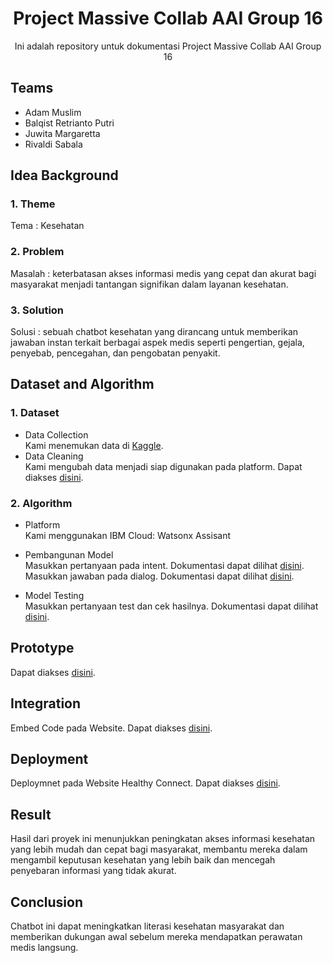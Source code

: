 <h1 align="center"> Project Massive Collab AAI Group 16 </h1>

<p align="center"> 
Ini adalah repository untuk dokumentasi Project Massive Collab AAI Group 16
</p>

## Teams

- Adam Muslim
- Balqist Retrianto Putri
- Juwita Margaretta
- Rivaldi Sabala

## Idea Background

### 1. Theme
Tema : Kesehatan

### 2. Problem
Masalah : keterbatasan akses informasi medis yang cepat dan akurat bagi masyarakat menjadi tantangan signifikan dalam layanan kesehatan.

### 3. Solution
Solusi : sebuah chatbot kesehatan yang dirancang untuk memberikan jawaban instan terkait berbagai aspek medis seperti pengertian, gejala, penyebab, pencegahan, dan pengobatan penyakit. 

## Dataset and Algorithm

### 1. Dataset
- Data Collection <br />
Kami menemukan data di <a href="https://www.kaggle.com/datasets/jpmiller/layoutlm/data">Kaggle</a>.
- Data Cleaning <br />
Kami mengubah data menjadi siap digunakan pada platform. Dapat diakses <a href="https://github.com/Adam21M/Project-Massive-Collab-AAI-Group-16/blob/main/Dataset%20Chatbot/Dataset%20Chatbot.docx">disini</a>.

### 2. Algorithm

- Platform <br />
Kami menggunakan IBM Cloud: Watsonx Assisant

- Pembangunan Model <br />
Masukkan pertanyaan pada intent. Dokumentasi dapat dilihat <a href="https://github.com/Adam21M/Project-Massive-Collab-AAI-Group-16/blob/main/Dokumentasi/Membuat%20Intents.png">disini</a>.<br />
Masukkan jawaban pada dialog. Dokumentasi dapat dilihat <a href="https://github.com/Adam21M/Project-Massive-Collab-AAI-Group-16/blob/main/Dokumentasi/Membuat%20Dialog.png">disini</a>.

- Model Testing <br />
Masukkan pertanyaan test dan cek hasilnya. Dokumentasi dapat dilihat <a href="https://github.com/Adam21M/Project-Massive-Collab-AAI-Group-16/blob/main/Dokumentasi/Testing.png">disini</a>.

## Prototype
Dapat diakses <a href="https://web-chat.global.assistant.watson.appdomain.cloud/preview.html?backgroundImageURL=https%3A%2F%2Fus-south.assistant.watson.cloud.ibm.com%2Fpublic%2Fimages%2Fupx-427a9f7d-f34b-49df-a5f8-5b8b7c7f91de%3A%3Aa615be3f-76fc-461d-b4c1-83d8b632d20e&integrationID=15ca6a42-1f3e-4d50-bb69-d4030604d5d1&region=us-south&serviceInstanceID=427a9f7d-f34b-49df-a5f8-5b8b7c7f91de">disini</a>.

## Integration
Embed Code pada Website. Dapat diakses <a href="https://github.com/Adam21M/Project-Massive-Collab-AAI-Group-16/blob/main/Embed%20Code/index.html">disini</a>.

## Deployment
Deploymnet pada Website Healthy Connect. Dapat diakses <a href="https://resilient-banoffee-1accc8.netlify.app/">disini</a>.

## Result
Hasil dari proyek ini menunjukkan peningkatan akses informasi kesehatan yang lebih mudah dan cepat bagi masyarakat, membantu mereka dalam mengambil keputusan kesehatan yang lebih baik dan mencegah penyebaran informasi yang tidak akurat.

## Conclusion
Chatbot ini dapat meningkatkan literasi kesehatan masyarakat dan memberikan dukungan awal sebelum mereka mendapatkan perawatan medis langsung. 
